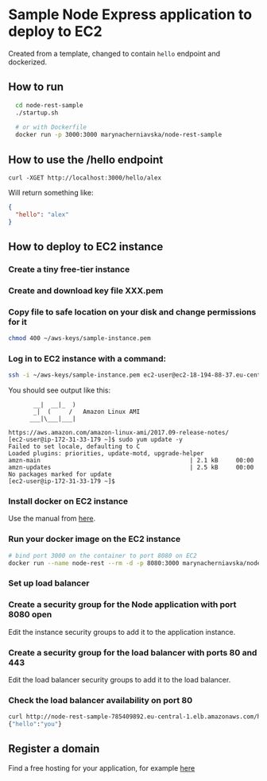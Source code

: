 # Sample Node Express application to deploy to EC2 

Created from a template, changed to contain `hello` endpoint and dockerized.

## How to run

```bash
  cd node-rest-sample
  ./startup.sh
  
  # or with Dockerfile
  docker run -p 3000:3000 marynacherniavska/node-rest-sample
```

## How to use the /hello endpoint

```
curl -XGET http://localhost:3000/hello/alex
```

Will return something like:

```json
{
  "hello": "alex"
}
```

## How to deploy to EC2 instance

### Create a tiny free-tier instance

### Create and download key file XXX.pem

### Copy file to safe location on your disk and change permissions for it

```bash
chmod 400 ~/aws-keys/sample-instance.pem
```

### Log in to EC2 instance with a command:

```bash
ssh -i ~/aws-keys/sample-instance.pem ec2-user@ec2-18-194-88-37.eu-central-1.compute.amazonaws.com

```

You should see output like this:

```text
       __|  __|_  )
       _|  (     /   Amazon Linux AMI
      ___|\___|___|

https://aws.amazon.com/amazon-linux-ami/2017.09-release-notes/
[ec2-user@ip-172-31-33-179 ~]$ sudo yum update -y
Failed to set locale, defaulting to C
Loaded plugins: priorities, update-motd, upgrade-helper
amzn-main                                          | 2.1 kB     00:00
amzn-updates                                       | 2.5 kB     00:00
No packages marked for update
[ec2-user@ip-172-31-33-179 ~]$

```

### Install docker on EC2 instance

Use the manual from [here](https://docs.aws.amazon.com/AmazonECS/latest/developerguide/docker-basics.html#install_docker).

### Run your docker image on the EC2 instance

```bash
# bind port 3000 on the container to port 8080 on EC2
docker run --name node-rest --rm -d -p 8080:3000 marynacherniavska/node-rest-sample
```

### Set up load balancer

### Create a security group for the Node application with port 8080 open

Edit the instance security groups to add it to the application instance.

### Create a security group for the load balancer with ports 80 and 443

Edit the load balancer security groups to add it to the load balancer.

### Check the load balancer availability on port 80

```bash
curl http://node-rest-sample-785409892.eu-central-1.elb.amazonaws.com/hello/you
{"hello":"you"}
```

## Register a domain

Find a free hosting for your application, for example [here](http://www.dot.tk/en/index.html?lang=en)


